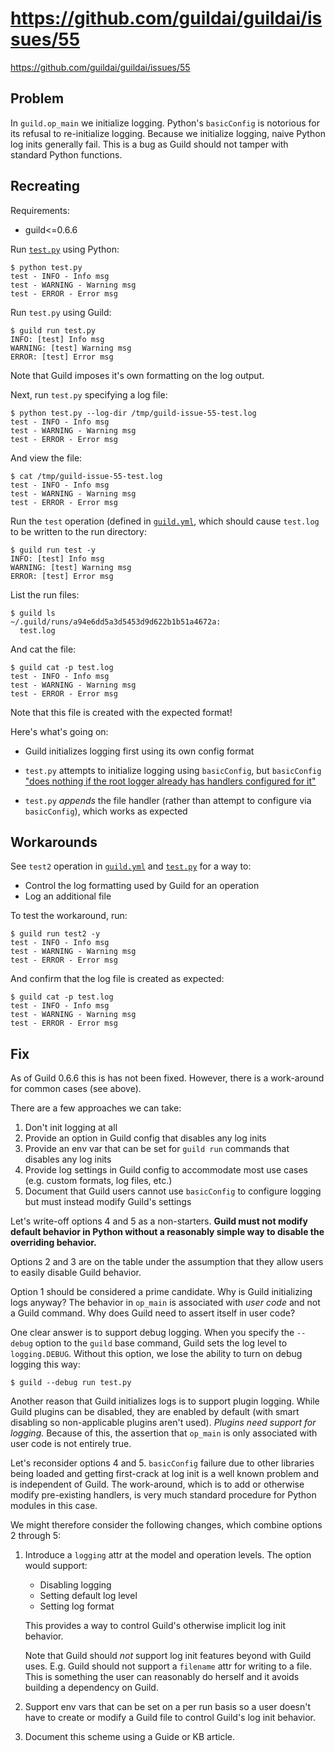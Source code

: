 # https://github.com/guildai/guildai/issues/55

https://github.com/guildai/guildai/issues/55

## Problem

In `guild.op_main` we initialize logging. Python's `basicConfig` is
notorious for its refusal to re-initialize logging. Because we
initialize logging, naive Python log inits generally fail. This is a
bug as Guild should not tamper with standard Python functions.

## Recreating

Requirements:

- guild<=0.6.6

Run [`test.py`](test.py) using Python:

    $ python test.py
    test - INFO - Info msg
    test - WARNING - Warning msg
    test - ERROR - Error msg

Run `test.py` using Guild:

    $ guild run test.py
    INFO: [test] Info msg
    WARNING: [test] Warning msg
    ERROR: [test] Error msg

Note that Guild imposes it's own formatting on the log output.

Next, run `test.py` specifying a log file:

    $ python test.py --log-dir /tmp/guild-issue-55-test.log
    test - INFO - Info msg
    test - WARNING - Warning msg
    test - ERROR - Error msg

And view the file:

    $ cat /tmp/guild-issue-55-test.log
    test - INFO - Info msg
    test - WARNING - Warning msg
    test - ERROR - Error msg

Run the `test` operation (defined in [`guild.yml`](guild.yml), which
should cause `test.log` to be written to the run directory:

    $ guild run test -y
    INFO: [test] Info msg
    WARNING: [test] Warning msg
    ERROR: [test] Error msg

List the run files:

    $ guild ls
    ~/.guild/runs/a94e6dd5a3d5453d9d622b1b51a4672a:
      test.log

And cat the file:

    $ guild cat -p test.log
    test - INFO - Info msg
    test - WARNING - Warning msg
    test - ERROR - Error msg

Note that this file is created with the expected format!

Here's what's going on:

- Guild initializes logging first using its own config format

- `test.py` attempts to initialize logging using `basicConfig`, but
  `basicConfig` ["does nothing if the root logger already has handlers
  configured for
  it"](https://docs.python.org/3/library/logging.html#logging.basicConfig)

- `test.py` *appends* the file handler (rather than attempt to
  configure via `basicConfig`), which works as expected

## Workarounds

See `test2` operation in [`guild.yml`](guild.yml) and
[`test.py`](test.py) for a way to:

- Control the log formatting used by Guild for an operation
- Log an additional file

To test the workaround, run:

    $ guild run test2 -y
    test - INFO - Info msg
    test - WARNING - Warning msg
    test - ERROR - Error msg

And confirm that the log file is created as expected:

    $ guild cat -p test.log
    test - INFO - Info msg
    test - WARNING - Warning msg
    test - ERROR - Error msg

## Fix

As of Guild 0.6.6 this is has not been fixed. However, there is a
work-around for common cases (see above).

There are a few approaches we can take:

1. Don't init logging at all
2. Provide an option in Guild config that disables any log inits
3. Provide an env var that can be set for `guild run` commands that
   disables any log inits
4. Provide log settings in Guild config to accommodate most use cases
   (e.g. custom formats, log files, etc.)
5. Document that Guild users cannot use `basicConfig` to configure
   logging but must instead modify Guild's settings

Let's write-off options 4 and 5 as a non-starters. **Guild must not
modify default behavior in Python without a reasonably simple way to
disable the overriding behavior.**

Options 2 and 3 are on the table under the assumption that they allow
users to easily disable Guild behavior.

Option 1 should be considered a prime candidate. Why is Guild
initializing logs anyway? The behavior in `op_main` is associated with
*user code* and not a Guild command. Why does Guild need to assert
itself in user code?

One clear answer is to support debug logging. When you specify the
`--debug` option to the `guild` base command, Guild sets the log level
to `logging.DEBUG`. Without this option, we lose the ability to turn
on debug logging this way:

    $ guild --debug run test.py

Another reason that Guild initializes logs is to support plugin
logging. While Guild plugins can be disabled, they are enabled by
default (with smart disabling so non-applicable plugins aren't
used). *Plugins need support for logging.* Because of this, the
assertion that `op_main` is only associated with user code is not
entirely true.

Let's reconsider options 4 and 5. `basicConfig` failure due to other
libraries being loaded and getting first-crack at log init is a well
known problem and is independent of Guild. The work-around, which is
to add or otherwise modify pre-existing handlers, is very much
standard procedure for Python modules in this case.

We might therefore consider the following changes, which combine
options 2 through 5:

1. Introduce a `logging` attr at the model and operation levels. The
   option would support:

   - Disabling logging
   - Setting default log level
   - Setting log format

   This provides a way to control Guild's otherwise implicit log init
   behavior.

   Note that Guild should *not* support log init features beyond with
   Guild uses. E.g. Guild should not support a `filename` attr for
   writing to a file. This is something the user can reasonably do
   herself and it avoids building a dependency on Guild.

2. Support env vars that can be set on a per run basis so a user
   doesn't have to create or modify a Guild file to control Guild's
   log init behavior.

3. Document this scheme using a Guide or KB article.
